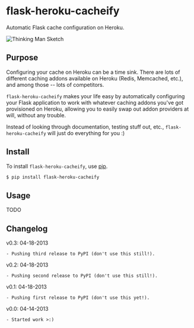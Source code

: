 # flask-heroku-cacheify

Automatic Flask cache configuration on Heroku.

![Thinking Man Sketch](https://raw.github.com/rdegges/flask-heroku-cacheify/master/assets/thinking-man-sketch.jpg)


## Purpose

Configuring your cache on Heroku can be a time sink.  There are lots of
different caching addons available on Heroku (Redis, Memcached, etc.), and among
those -- lots of competitors.

`flask-heroku-cacheify` makes your life easy by automatically configuring your
Flask application to work with whatever caching addons you've got provisioned
on Heroku, allowing you to easily swap out addon providers at will, without any
trouble.

Instead of looking through documentation, testing stuff out, etc.,
`flask-heroku-cacheify` will just do everything for you :)


## Install

To install `flask-heroku-cacheify`, use [pip](http://pip.readthedocs.org/en/latest/).

```bash
$ pip install flask-heroku-cacheify
```


## Usage

TODO


## Changelog

v0.3: 04-18-2013

    - Pushing third release to PyPI (don't use this still!).

v0.2: 04-18-2013

    - Pushing second release to PyPI (don't use this still!).

v0.1: 04-18-2013

    - Pushing first release to PyPI (don't use this yet!).

v0.0: 04-14-2013

    - Started work >:)
